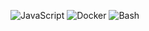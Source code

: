 ![JavaScript](https://img.shields.io/badge/-JavaScript-090909?style=for-the-badge&logo=javascript&logocolor=FFFF00)
![Docker](https://img.shields.io/badge/-Docker-090909?style=for-the-badge&logo=docker&logocolor=FFFF00)
![Bash](https://img.shields.io/badge/-Bash-090909?style=for-the-badge&logo=bash&logocolor=FFFF00)


